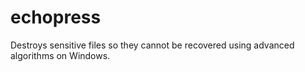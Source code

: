 # echopress
Destroys sensitive files so they cannot be recovered using advanced algorithms on Windows.
